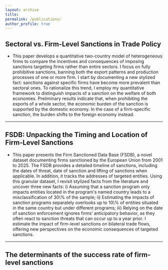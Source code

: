 ```yaml
---
layout: archive
title: 
permalink: /publications/
author_profile: true
---
```



## Sectoral vs. Firm-Level Sanctions in Trade Policy

<ul>
 <li> This paper develops a quantitative two-country model of heterogeneous firms to compare the incentives and consequences of imposing sanctions targeting firms rather than entire sectors. I focus on fully prohibitive sanctions, banning both the export patterns and production processes of one or more firm. I start by documenting a new stylized fact: sanctions against specific firms have become more prevalent than sectoral ones. To rationalize this trend, I employ my quantitative framework to distinguish impacts of a sanction on the welfare of both economies. Preliminary results indicate that, when prohibiting the exports of a whole sector, the economic burden of the sanction is supported by the domestic economy. In the case of a firm-specific sanction, the burden shifts to the foreign economy instead.</li>
</ul>

---

## FSDB: Unpacking the Timing and Location of Firm-Level Sanctions

<ul>
 <li> This paper presents the Firm Sanctioned Data Base (FSDB), a novel dataset documenting firms sanctioned by the European Union from 2001 to 2025. The FSDB provides a detailed timeline of sanctions, including the dates of threat, date of sanction and lifting of sanctions when applicable. In addition, it tracks the addresses of targeted entities.
Using this granular dataset, I revisit stylized facts from the literature and uncover three new facts:
i) Assuming that a sanction program only impacts entities located in the program's named country leads to a misclassification of 30\% of the sample;
ii) Estimating the impacts of sanction programs separately overlooks up to 10\% of entities situated in the same country but under different programs;
iii) Relying on the date of sanction enforcement ignores firms’ anticipatory behavior, as they often react to sanction threats that can occur up to a year prior. I estimate the impact of firm-level sanctions on bilateral trade flows, offering new perspectives on the economic consequences of targeted sanctions.</li>
</ul>

---

## The determinants of the success rate of firm-level sanctions